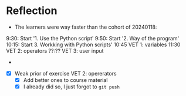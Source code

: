 # Reflection

- The learners were way faster than the cohort of 20240118:

9:30: Start '1. Use the Python script'
9:50: Start '2. Way of the program'
10:15: Start 3. Workking with Python scripts'
10:45 VET 1: variables
11:30 VET 2: operators
??:?? VET 3: user input

- 
- [x] Weak prior of exercise VET 2: opererators
  - [x] Add better ones to course material
  - [x] I already did so, I just forgot to `git push`